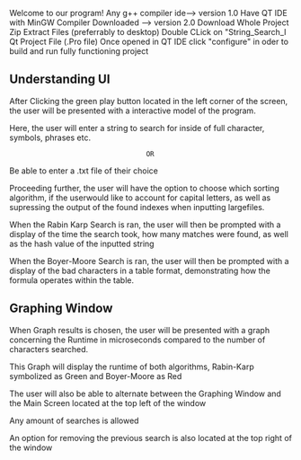 Welcome to our program!
Any g++ compiler ide--> version 1.0
Have QT IDE with MinGW Compiler Downloaded --> version 2.0
Download Whole Project Zip
Extract Files (preferrably to desktop)
Double CLick on "String_Search_I Qt Project File (.Pro file) 
Once opened in QT IDE click "configure" in oder to build and run fully functioning project 

Understanding UI
--------------------------------------------------------------------------------------------
After Clicking the green play button located in the left corner of the screen, the user will
be presented with a interactive model of the program.

Here, the user will enter a string to search for inside of full character, symbols, phrases 
etc.
                                      
                                      OR

Be able to enter a .txt file of their choice

Proceeding further, the user will have the option to choose which sorting algorithm, if the 
userwould like to account for capital letters, as well as supressing the output of the
found indexes when 
inputting largefiles.

When the Rabin Karp Search is ran, the user will then be prompted with a display of the time the
search took, how many matches were found, as well as the hash value of the inputted string

When the Boyer-Moore Search is ran, the user will then be prompted with a display of the bad
characters in a table format, demonstrating how the formula operates within the table.

Graphing Window
--------------------------------------------------------------------------------------------
When Graph results is chosen, the user will be presented with a graph concerning the Runtime 
in microseconds compared to the number of characters searched.
    
This Graph will display the runtime of both algorithms, Rabin-Karp symbolized as Green and 
Boyer-Moore as Red 

The user will also be able to alternate between the Graphing Window and the Main Screen 
located at the top left of the window

Any amount of searches is allowed
   
An option for removing the previous search is also located at the top right of the window
